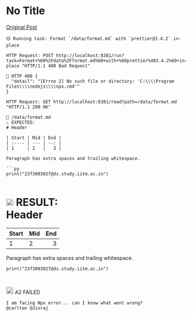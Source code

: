 # No Title

[Original Post](https://discourse.onlinedegree.iitm.ac.in/t/171141/424)

<pre><code class="lang-auto">🟡 Running task: Format `/data/format.md` with `prettier@3.4.2` in-place

HTTP Request: POST http://localhost:8381/run?task=Format+%60%2Fdata%2Fformat.md%60+with+%60prettier%403.4.2%60+in-place "HTTP/1.1 400 Bad Request"

🔴 HTTP 400 {
  "detail": "[Errno 2] No such file or directory: 'C:\\\\Program Files\\\\nodejs\\\\npx.cmd'"
}

HTTP Request: GET http://localhost:8381/read?path=/data/format.md "HTTP/1.1 200 OK"

🔴 /data/format.md
⚠️ EXPECTED:
# Header

| Start | Mid | End |
| :---- | --- | --: |
| 1     | 2   |   3 |

Paragraph has extra spaces and trailing whitespace.

```py
print("23f3003027@ds.study.iitm.ac.in")

</code></pre>
<h1><a name="p-616683-result-header-1" class="anchor" href="#p-616683-result-header-1"></a><img src="https://emoji.discourse-cdn.com/google/warning.png?v=14" title=":warning:" class="emoji" alt=":warning:" loading="lazy" width="20" height="20"> RESULT:<br>
Header</h1>
<div class="md-table">
<table>
<thead>
<tr>
<th style="text-align:left">Start</th>
<th>Mid</th>
<th style="text-align:right">End</th>
</tr>
</thead>
<tbody>
<tr>
<td style="text-align:left">1</td>
<td>2</td>
<td style="text-align:right">3</td>
</tr>
</tbody>
</table>
</div><p>Paragraph has extra   spaces and trailing whitespace.</p>
<pre data-code-wrap="py"><code class="lang-py">print("23f3003027@ds.study.iitm.ac.in")

</code></pre>
<p><img src="https://emoji.discourse-cdn.com/google/cross_mark.png?v=14" title=":cross_mark:" class="emoji" alt=":cross_mark:" loading="lazy" width="20" height="20"> A2 FAILED</p>
<pre><code class="lang-auto">I am facing Npx error... can I know what went wrong?
@carlton @Jivraj</code></pre>